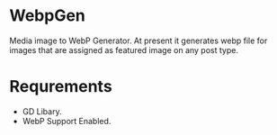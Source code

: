 # WebpGen
Media image to WebP Generator. At present it generates webp file for images that are assigned as featured image on any post type.

# Requrements
* GD Libary.
* WebP Support Enabled.